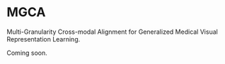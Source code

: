 # MGCA

Multi-Granularity Cross-modal Alignment for Generalized Medical Visual Representation Learning.

Coming soon.
